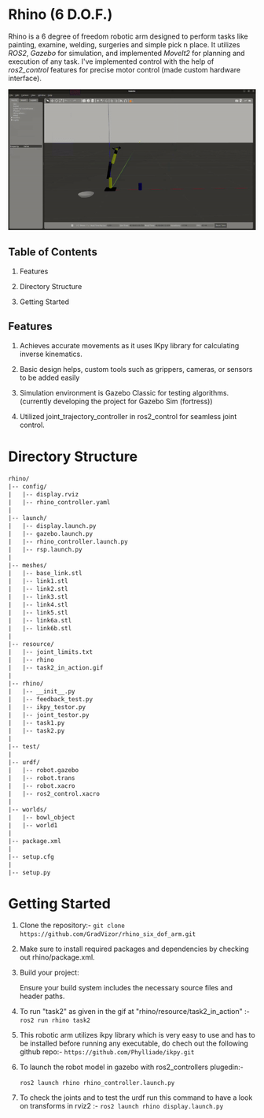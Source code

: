 # Rhino (6 D.O.F.)
Rhino is a 6 degree of freedom robotic arm designed to perform tasks like painting, examine, welding, surgeries and simple pick n place. It utilizes *ROS2*, *Gazebo* for simulation, and implemented *MoveIt2* for planning and execution of any task. I've implemented control with the help of *ros2_control* features for precise motor control (made custom hardware interface).

![Rhino in Action](rhino/resource/task2_in_action.gif)


## Table of Contents
1) Features

2) Directory Structure

3) Getting Started 

## Features
1) Achieves accurate movements as it uses IKpy library for calculating inverse kinematics.

2) Basic design helps, custom tools such as grippers, cameras, or sensors to be added easily

3) Simulation environment is Gazebo Classic for testing algorithms. (currently developing the project for Gazebo Sim (fortress))

4) Utilized joint_trajectory_controller in ros2_control for seamless joint control.


# Directory Structure

```
rhino/
|-- config/
|   |-- display.rviz
|   |-- rhino_controller.yaml
|
|-- launch/
|   |-- display.launch.py
|   |-- gazebo.launch.py
|   |-- rhino_controller.launch.py
|   |-- rsp.launch.py
|
|-- meshes/ 
|   |-- base_link.stl
|   |-- link1.stl
|   |-- link2.stl
|   |-- link3.stl
|   |-- link4.stl
|   |-- link5.stl
|   |-- link6a.stl
|   |-- link6b.stl
|
|-- resource/
|   |-- joint_limits.txt
|   |-- rhino
|   |-- task2_in_action.gif
|
|-- rhino/
|   |-- __init__.py
|   |-- feedback_test.py
|   |-- ikpy_testor.py
|   |-- joint_testor.py
|   |-- task1.py
|   |-- task2.py
|
|-- test/
|
|-- urdf/
|   |-- robot.gazebo
|   |-- robot.trans
|   |-- robot.xacro
|   |-- ros2_control.xacro
|
|-- worlds/
|   |-- bowl_object
|   |-- world1
|
|-- package.xml
|
|-- setup.cfg
|
|-- setup.py
```


# Getting Started
1) Clone the repository:- `git clone https://github.com/GradVizor/rhino_six_dof_arm.git` 
   
2) Make sure to install required packages and dependencies by checking out rhino/package.xml.

3) Build your project:
   
   Ensure your build system includes the necessary source files and header paths. 

4) To run "task2" as given in the gif at "rhino/resource/task2_in_action" :- `ros2 run rhino task2` 

5) This robotic arm utilizes ikpy library which is very easy to use and has to be installed before running any executable, do chech out the following github repo:- `https://github.com/Phylliade/ikpy.git`

6) To launch the robot model in gazebo with ros2_controllers plugedin:-

   `ros2 launch rhino rhino_controller.launch.py`

8) To check the joints and to test the urdf run this command to have a look on transforms in rviz2 :- `ros2 launch rhino display.launch.py`

   
